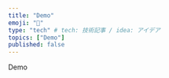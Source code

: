 ```yaml
---
title: "Demo"
emoji: "📑"
type: "tech" # tech: 技術記事 / idea: アイデア
topics: ["Demo"]
published: false
---
```

Demo